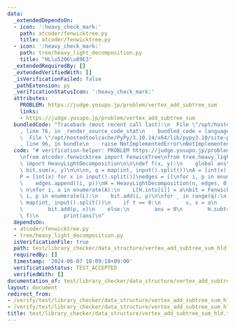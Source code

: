 ```yaml
---
data:
  _extendedDependsOn:
  - icon: ':heavy_check_mark:'
    path: atcoder/fenwicktree.py
    title: atcoder/fenwicktree.py
  - icon: ':heavy_check_mark:'
    path: tree/heavy_light_decomposition.py
    title: "HL\u5206\u89E3"
  _extendedRequiredBy: []
  _extendedVerifiedWith: []
  _isVerificationFailed: false
  _pathExtension: py
  _verificationStatusIcon: ':heavy_check_mark:'
  attributes:
    PROBLEM: https://judge.yosupo.jp/problem/vertex_add_subtree_sum
    links:
    - https://judge.yosupo.jp/problem/vertex_add_subtree_sum
  bundledCode: "Traceback (most recent call last):\n  File \"/opt/hostedtoolcache/PyPy/3.10.14/x64/lib/pypy3.10/site-packages/onlinejudge_verify/documentation/build.py\"\
    , line 76, in _render_source_code_stat\n    bundled_code = language.bundle(\n\
    \  File \"/opt/hostedtoolcache/PyPy/3.10.14/x64/lib/pypy3.10/site-packages/onlinejudge_verify/languages/python.py\"\
    , line 96, in bundle\n    raise NotImplementedError\nNotImplementedError\n"
  code: "# verification-helper: PROBLEM https://judge.yosupo.jp/problem/vertex_add_subtree_sum\n\
    \nfrom atcoder.fenwicktree import FenwickTree\nfrom tree.heavy_light_decomposition\
    \ import HeavyLightDecomposition\n\n\ndef f(x, y):\n    global ans\n    ans +=\
    \ bit.sum(x, y)\n\n\nn, q = map(int, input().split())\nA = [int(x) for x in input().split()]\n\
    P = [int(x) for x in input().split()]\nedges = []\nfor i, p in enumerate(P, 1):\n\
    \    edges.append((i, p))\nH = HeavyLightDecomposition(n, edges, 0)\nL = [0] *\
    \ n\nfor i, a in enumerate(A):\n    L[H.into[i]] = a\nbit = FenwickTree(n)\nfor\
    \ i, p in enumerate(L):\n    bit.add(i, p)\n\nfor _ in range(q):\n    t, *a =\
    \ map(int, input().split())\n    if t == 0:\n        v, x = a\n        p = H.into[v]\n\
    \        bit.add(p, x)\n    else:\n        ans = 0\n        H.subtree_query(a[0],\
    \ f)\n        print(ans)\n"
  dependsOn:
  - atcoder/fenwicktree.py
  - tree/heavy_light_decomposition.py
  isVerificationFile: true
  path: test/library_checker/data_structure/vertex_add_subtree_sum_hld.test.py
  requiredBy: []
  timestamp: '2024-06-07 10:09:10+09:00'
  verificationStatus: TEST_ACCEPTED
  verifiedWith: []
documentation_of: test/library_checker/data_structure/vertex_add_subtree_sum_hld.test.py
layout: document
redirect_from:
- /verify/test/library_checker/data_structure/vertex_add_subtree_sum_hld.test.py
- /verify/test/library_checker/data_structure/vertex_add_subtree_sum_hld.test.py.html
title: test/library_checker/data_structure/vertex_add_subtree_sum_hld.test.py
---
```

